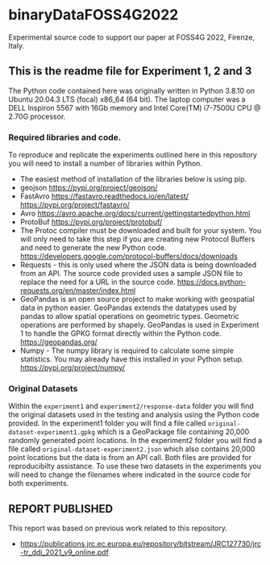 # binaryDataFOSS4G2022
Experimental source code to support our paper at FOSS4G 2022, Firenze, Italy. 

## This is the readme file for Experiment 1, 2 and 3
The Python code contained here was originally written in Python 3.8.10 on Ubuntu 20.04.3 LTS (focal) x86_64 (64 bit). The laptop computer was a DELL Inspiron 5567 with 16Gb memory and Intel Core(TM) i7-7500U CPU @ 2.70G processor.

### Required libraries and code.
To reproduce and replicate the experiments outlined here in this repository you will need to install a number of libraries within Python.

* The easiest method of installation of the libraries below is using pip.
* geojson https://pypi.org/project/geojson/
* FastAvro https://fastavro.readthedocs.io/en/latest/ https://pypi.org/project/fastavro/
* Avro https://avro.apache.org/docs/current/gettingstartedpython.html
* ProtoBuf https://pypi.org/project/protobuf/
* The Protoc compiler must be downloaded and built for your system. You will only need to take this step if you are creating new Protocol Buffers and need to generate the new Python code. https://developers.google.com/protocol-buffers/docs/downloads
* Requests - this is only used where the JSON data is being downloaded from an API. The source code provided uses a sample JSON file to replace the need for a URL in the source code. https://docs.python-requests.org/en/master/index.html
* GeoPandas is an open source project to make working with geospatial data in python easier. GeoPandas extends the datatypes used by pandas to allow spatial operations on geometric types. Geometric operations are performed by shapely. GeoPandas is used in Experiment 1 to handle the GPKG format directly within the Python code. https://geopandas.org/
* Numpy - The numpy library is required to calculate some simple statistics. You may already have this installed in your Python setup. https://pypi.org/project/numpy/

### Original Datasets
Within the `experiment1` and `experiment2/response-data` folder you will find the original datasets used in the testing and analysis using the Python code provided. In the experiment1 folder you will find a file called `original-dataset-experiment1.gpkg` which is a GeoPackage file containing 20,000 randomly generated point locations. In the experiment2 folder you will find a file called `original-dataset-experiment2.json` which also contains 20,000 point locations but the data is from an API call. Both files are provided for reproducibilty assistance. To use these two datasets in the experiments you will need to change the filenames where indicated in the source code for both experiments.

## REPORT PUBLISHED 
This report was based on previous work related to this repository. 
* https://publications.jrc.ec.europa.eu/repository/bitstream/JRC127730/jrc-tr_ddi_2021_v9_online.pdf 
